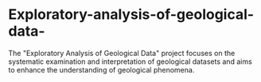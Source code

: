# Exploratory-analysis-of-geological-data-
The "Exploratory Analysis of Geological Data"  project focuses on the systematic examination and interpretation of geological datasets and aims to enhance the understanding of geological phenomena. 
 

